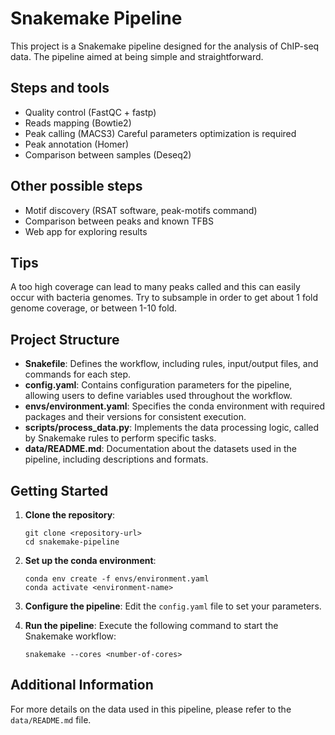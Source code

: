 # Snakemake Pipeline

This project is a Snakemake pipeline designed for the analysis of ChIP-seq data. The pipeline aimed at being simple and straightforward.

## Steps and tools
- Quality control (FastQC + fastp)
- Reads mapping (Bowtie2)
- Peak calling (MACS3) Careful parameters optimization is required
- Peak annotation (Homer)
- Comparison between samples (Deseq2)

## Other possible steps
- Motif discovery (RSAT software, peak-motifs command)
- Comparison between peaks and known TFBS
- Web app for exploring results

## Tips
A too high coverage can lead to many peaks called and this can easily occur with bacteria genomes. Try to subsample in order to get about 1 fold genome coverage, or between 1-10 fold.

## Project Structure

- **Snakefile**: Defines the workflow, including rules, input/output files, and commands for each step.
- **config.yaml**: Contains configuration parameters for the pipeline, allowing users to define variables used throughout the workflow.
- **envs/environment.yaml**: Specifies the conda environment with required packages and their versions for consistent execution.
- **scripts/process_data.py**: Implements the data processing logic, called by Snakemake rules to perform specific tasks.
- **data/README.md**: Documentation about the datasets used in the pipeline, including descriptions and formats.

## Getting Started

1. **Clone the repository**:
   ```
   git clone <repository-url>
   cd snakemake-pipeline
   ```

2. **Set up the conda environment**:
   ```
   conda env create -f envs/environment.yaml
   conda activate <environment-name>
   ```

3. **Configure the pipeline**:
   Edit the `config.yaml` file to set your parameters.

4. **Run the pipeline**:
   Execute the following command to start the Snakemake workflow:
   ```
   snakemake --cores <number-of-cores>
   ```

## Additional Information

For more details on the data used in this pipeline, please refer to the `data/README.md` file.